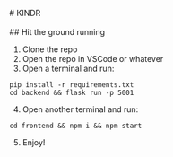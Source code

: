 #   K I N D R   
   
 ## Hit the ground running  
1) Clone the repo
2) Open the repo in VSCode or whatever
3) Open a terminal and run:
```
pip install -r requirements.txt
cd backend && flask run -p 5001
```
4) Open another terminal and run:
```
cd frontend && npm i && npm start
```
5) Enjoy!
